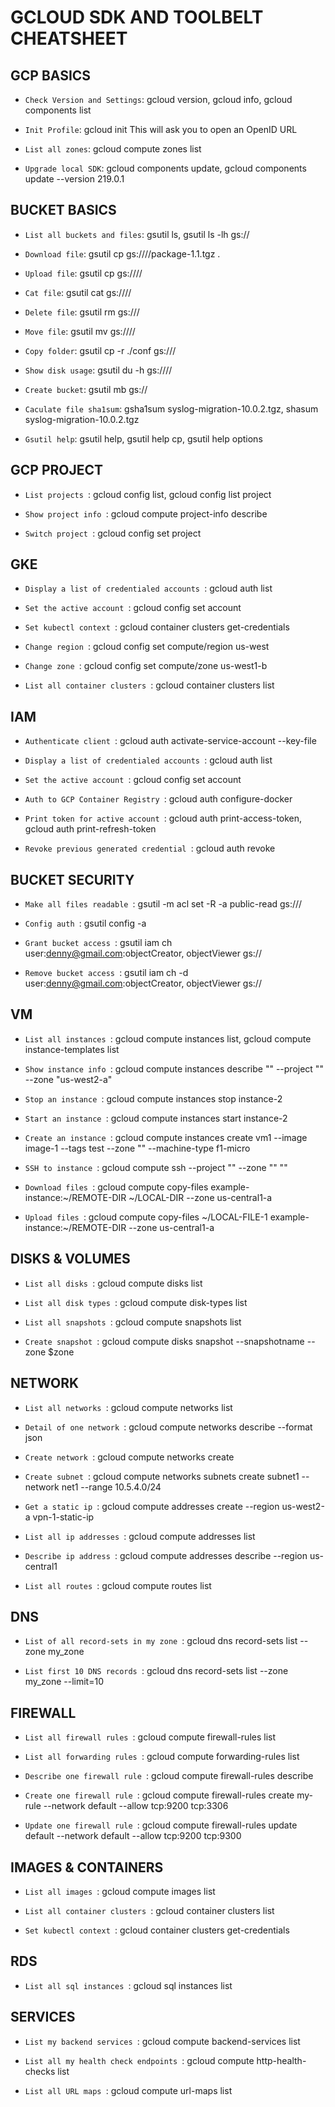 # GCLOUD SDK AND TOOLBELT CHEATSHEET

## GCP BASICS

* `Check Version and Settings`: gcloud version, gcloud info, gcloud components list

* `Init Profile`: gcloud init This will ask you to open an OpenID URL

* `List all zones`: gcloud compute zones list

* `Upgrade local SDK`: gcloud components update, gcloud components update --version 219.0.1

## BUCKET BASICS

* `List all buckets and files`: gsutil ls, gsutil ls -lh gs://<bucket-name>

* `Download file`: gsutil cp gs://<bucket-name>/<dir-path>/package-1.1.tgz .

* `Upload file`: gsutil cp <filename> gs://<bucket-name>/<directory>/

* `Cat file`: gsutil cat gs://<bucket-name>/<filepath>/

* `Delete file`: gsutil rm gs://<bucket-name>/<filepath>

* `Move file`: gsutil mv <src-filepath> gs://<bucket-name>/<directory>/<dest-filepath>

* `Copy folder`: gsutil cp -r ./conf gs://<bucket-name>/

* `Show disk usage`: gsutil du -h gs://<bucket-name>/<directory>/

 

* `Create bucket`: gsutil mb gs://<bucket-name>

* `Caculate file sha1sum`: gsha1sum syslog-migration-10.0.2.tgz, shasum syslog-migration-10.0.2.tgz

* `Gsutil help`: gsutil help, gsutil help cp, gsutil help options

## GCP PROJECT

* `List projects `: gcloud config list, gcloud config list project

* `Show project info `: gcloud compute project-info describe

* `Switch project `: gcloud config set project <project-id>

## GKE

* `Display a list of credentialed accounts `: gcloud auth list

* `Set the active account `: gcloud config set account <ACCOUNT>

* `Set kubectl context `: gcloud container clusters get-credentials <cluster-name>

* `Change region `: gcloud config set compute/region us-west

* `Change zone `: gcloud config set compute/zone us-west1-b

* `List all container clusters `: gcloud container clusters list

## IAM

* `Authenticate client `: gcloud auth activate-service-account --key-file <key-file>

* `Display a list of credentialed accounts `: gcloud auth list

* `Set the active account `: gcloud config set account <ACCOUNT>

* `Auth to GCP Container Registry `: gcloud auth configure-docker

* `Print token for active account `: gcloud auth print-access-token, gcloud auth print-refresh-token

* `Revoke previous generated credential `: gcloud auth <application-default> revoke

## BUCKET SECURITY

* `Make all files readable `: gsutil -m acl set -R -a public-read gs://<bucket-name>/

* `Config auth `: gsutil config -a

* `Grant bucket access `: gsutil iam ch user:denny@gmail.com:objectCreator, objectViewer gs://<bucket-name>

* `Remove bucket access `: gsutil iam ch -d user:denny@gmail.com:objectCreator, objectViewer gs://<bucket-name>

## VM

* `List all instances `: gcloud compute instances list, gcloud compute instance-templates list

* `Show instance info `: gcloud compute instances describe "<instance-name>" --project "<project-name>" --zone "us-west2-a"

* `Stop an instance `: gcloud compute instances stop instance-2

* `Start an instance `: gcloud compute instances start instance-2

* `Create an instance `: gcloud compute instances create vm1 --image image-1 --tags test --zone "<zone>" --machine-type f1-micro

* `SSH to instance `: gcloud compute ssh --project "<project-name>" --zone "<zone-name>" "<instance-name>"

* `Download files `: gcloud compute copy-files example-instance:~/REMOTE-DIR ~/LOCAL-DIR --zone us-central1-a

* `Upload files `: gcloud compute copy-files ~/LOCAL-FILE-1 example-instance:~/REMOTE-DIR --zone us-central1-a

## DISKS & VOLUMES

* `List all disks `: gcloud compute disks list

* `List all disk types `: gcloud compute disk-types list

* `List all snapshots `: gcloud compute snapshots list

* `Create snapshot `: gcloud compute disks snapshot <diskname> --snapshotname <name1> --zone $zone

## NETWORK

* `List all networks `: gcloud compute networks list

* `Detail of one network `: gcloud compute networks describe <network-name> --format json

* `Create network `: gcloud compute networks create <network-name>

* `Create subnet `: gcloud compute networks subnets create subnet1 --network net1 --range 10.5.4.0/24

* `Get a static ip `: gcloud compute addresses create --region us-west2-a vpn-1-static-ip 

* `List all ip addresses `: gcloud compute addresses list

* `Describe ip address `: gcloud compute addresses describe <ip-name> --region us-central1

* `List all routes `: gcloud compute routes list

## DNS

* `List of all record-sets in my zone `: gcloud dns record-sets list --zone my_zone

* `List first 10 DNS records `: gcloud dns record-sets list --zone my_zone --limit=10

## FIREWALL

* `List all firewall rules `: gcloud compute firewall-rules list

* `List all forwarding rules `: gcloud compute forwarding-rules list

* `Describe one firewall rule `: gcloud compute firewall-rules describe <rule-name>

* `Create one firewall rule `: gcloud compute firewall-rules create my-rule --network default --allow tcp:9200 tcp:3306

* `Update one firewall rule `: gcloud compute firewall-rules update default --network default --allow tcp:9200 tcp:9300

## IMAGES & CONTAINERS

* `List all images `: gcloud compute images list

* `List all container clusters `: gcloud container clusters list

* `Set kubectl context `: gcloud container clusters get-credentials <cluster-name>

## RDS

* `List all sql instances `: gcloud sql instances list

## SERVICES

* `List my backend services `: gcloud compute backend-services list

* `List all my health check endpoints `: gcloud compute http-health-checks list

* `List all URL maps `: gcloud compute url-maps list
